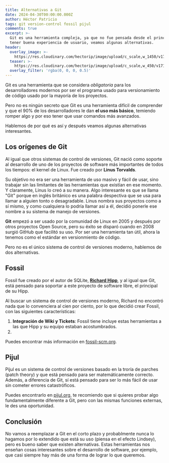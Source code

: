 ```yaml
---
title: Alternativas a Git
date: 2024-04-30T00:00:00.000Z
author: Héctor Patricio
tags: git version-control fossil pijul
comments: true
excerpt: >-
  Git es una herramienta compleja, ya que no fue pensada desde el principio para
  tener buena experiencia de usuario, veamos algunas alternativas.
header:
  overlay_image: >-
    https://res.cloudinary.com/hectorip/image/upload/c_scale,w_1450/v1714573988/osman-rana-yM3T1vYh8Oc-unsplash_gwkcc2.jpg
  teaser: >-
    https://res.cloudinary.com/hectorip/image/upload/c_scale,w_450/v1714573988/osman-rana-yM3T1vYh8Oc-unsplash_gwkcc2.jpg
  overlay_filter: 'rgba(0, 0, 0, 0.5)'
---
```


Git es una herramienta que se considera *obligatoria* para los desarrolladores
modernos por ser el programa usado para versionamiento de código usado por
la mayoría de los proyectos.

Pero no es ningún secreto que Git es una herramienta difícil de comprender y
que el 90% de los desarrolladores le dan **el uso más básico**, temiendo romper algo
y por eso tener que usar comandos más avanzados.

Hablemos de por qué es así y después veamos algunas alternativas interesantes.

## Los orígenes de Git

Al igual que otros sistemas de control de versiones, Git nació como soporte al
desarrollo de uno de los proyectos de software más importantes de todos los
tiempos: el kernel de Linux. Fue creado por **Linus Torvalds**.

Su objetivo no era ser una herramienta de uso masivo y fácil de usar, sino
trabajar sin las limitantes de las herramientas que existían en ese momento.
Y claramente, Linus lo creó a su manera. Algo interesante es que se llama
"Git" porque en inglés británico es una palabra despectiva que se usa para
llamar a alguien tonto o desagradable. Linus nombra sus proyectos como a sí
mismo, y como cualquiera lo podría llamar así a él, decidió ponerle ese nombre
a su sistema de manejo de versiones.

**Git** empezó a ser usado por la comunidad de Linux en 2005 y después por otros
proyectos Open Source, pero su éxito se disparó cuando en 2008 surgió GitHub
que facilitó su uso. Por ser una herramienta tan útil, ahora la tenemos como el
estándar en versionmiento de código.

Pero no es el único sistema de control de versiones moderno, hablemos de dos alternativas.

## Fossil

Fossil fue creado por el autor de SQLite, [**Richard Hipp**](https://www.hwaci.com/drh/), y al igual que Git, está pensado para soportar a este proyecto de software libre, el principal de su Hipp.

Al buscar un sistema de control de versiones moderno, Richard no encontró nada que lo convenciera
al cien por ciento, por lo que decidió crear Fossil, con las siguientes características:

1. **Integración de Wiki y Tickets**: Fossil tiene incluye estas herramientas a las que Hipp y
su equipo estaban acostumbrados.
2.

Puedes encontrar más información en [fossil-scm.org](https://fossil-scm.org/).

## Pijul

Pijul es un sistema de control de versiones basado en la troría de parches (patch theory)
y que está pensado para ser matemáticamente correcto. Además, a diferencia de Git, sí
está pensado para ser lo más fácil de usar sin cometer errores catastróficos.

Puedes encontrarlo en [pijul.org](https://pijul.org/), te recomiendo que si quieres probar algo fundamentalmente diferente a Git, pero con las mismas funciones externas, le des una oportunidad.

## Conclusión

No vamos a reemplazar a Git en el corto plazo y probablmente nunca lo hagamos
por lo extendido que está su uso (piensa en el efecto Lindsey), pero es bueno
saber que existen alternativas. Estas herramientas
nos enseñan cosas interesantes sobre el desarrollo de software, por ejemplo, que casi
siempre hay más de una forma de lograr lo que queremos.
